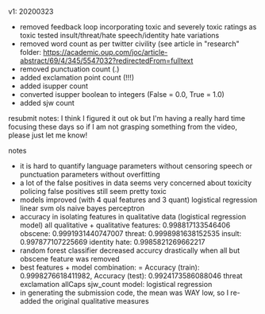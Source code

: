 v1: 20200323
- removed feedback loop incorporating toxic and severely toxic ratings as toxic
	tested insult/threat/hate speech/identity hate variations
- removed word count as per twitter civility (see article in "research" folder: https://academic.oup.com/joc/article-abstract/69/4/345/5547032?redirectedFrom=fulltext
- removed punctuation count (.)
- added exclamation point count (!!!)
- added isupper count
- converted isupper boolean to integers (False = 0.0, True = 1.0)	
- added sjw count


resubmit notes:
I think I figured it out ok but I'm having a really hard time focusing these days so if I am not grasping something from the video, please just let me know!


notes
+ it is hard to quantify language parameters without censoring speech or punctuation parameters without overfitting
+ a lot of the false positives in data seems very concerned about toxicity policing
	false positives still seem pretty toxic
+ models improved (with 4 qual features and 3 quant)
	logistical regression
	linear svm
	ols 
	naive bayes
	perceptron
+ accuracy in isolating features in qualitative data (logistical regression model)
	all qualitative + qualitative features: 0.998817133546406
	obscene: 0.9991931440747007
	threat: 0.9998981638152535
	insult: 0.997877107225669
	identity hate: 0.9985821269662217
+ random forest classifier decreased accurcy drastically when all but obscene feature was removed
+ best features + model combination: = Accuracy (train): 0.9998276618411982, Accuracy (test): 0.9924173586088046 
	threat
	exclamation
	allCaps
	sjw_count
	model: logistical regression
+ in generating the submission code, the mean was WAY low, so I re-added the original qualitative measures






